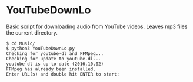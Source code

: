 # YouTubeDownLo

Basic script for downloading audio from YouTube videos.
Leaves mp3 files the current directory.

	$ cd Music/
	$ python3 YouTubeDownLo.py
	Checking for youtube-dl and FFMpeg...
	Checking for update to youtube-dl...
	youtube-dl is up-to-date (2016.10.02)
	FFMpeg has already been installed.
	Enter URL(s) and double hit ENTER to start: 
